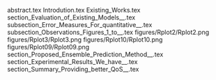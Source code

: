 abstract.tex
Introdution.tex
Existing_Works.tex
section_Evaluation_of_Existing_Models__.tex
subsection_Error_Measures_For_quantitative__.tex
subsection_Observations_Figures_1_to__.tex
figures/Rplot2/Rplot2.png
figures/Rplot3/Rplot3.png
figures/Rplot10/Rplot10.png
figures/Rplot09/Rplot09.png
section_Proposed_Ensemble_Prediction_Method__.tex
section_Experimental_Results_We_have__.tex
section_Summary_Providing_better_QoS__.tex
